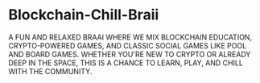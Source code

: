 # Blockchain-Chill-Braii
A FUN AND RELAXED BRAAI WHERE WE MIX BLOCKCHAIN EDUCATION, CRYPTO-POWERED GAMES, AND CLASSIC SOCIAL GAMES LIKE POOL AND BOARD GAMES. WHETHER YOU'RE NEW TO CRYPTO OR ALREADY DEEP IN THE SPACE, THIS IS A CHANCE TO LEARN, PLAY, AND CHILL WITH THE COMMUNITY.
